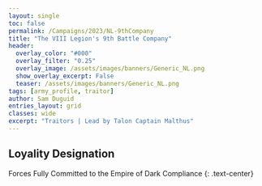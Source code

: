 ```yaml
---
layout: single
toc: false
permalink: /Campaigns/2023/NL-9thCompany
title: "The VIII Legion's 9th Battle Company"
header:
  overlay_color: "#000"
  overlay_filter: "0.25"
  overlay_image: /assets/images/banners/Generic_NL.png
  show_overlay_excerpt: False
  teaser: /assets/images/banners/Generic_NL.png
tags: [army_profile, traitor]
author: Sam Duguid
entries_layout: grid
classes: wide
excerpt: "Traitors | Lead by Talon Captain Malthus"
---
```


## Loyality Designation
Forces Fully Committed to the Empire of Dark Compliance
{: .text-center}